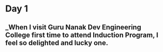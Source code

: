 # Day 1
## _When I visit ****Guru Nanak Dev Engineering College**** first time to attend **Induction Program**, I feel so delighted and lucky one.
